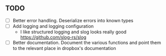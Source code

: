 
## TODO
- [ ] Better error handling. Deserialize errors into known types
- [ ] Add logging and logging configuration
    - I like structured logging and slog looks really good https://github.com/slog-rs/slog
- [ ] Better documentation. Document the various functions and point them to the relevant place in dropbox's documentation 
